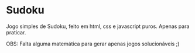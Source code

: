 # Sudoku

Jogo simples de Sudoku, feito em html, css e javascript puros.
Apenas para praticar.

OBS: Falta alguma matemática para gerar apenas jogos solucionáveis ;)